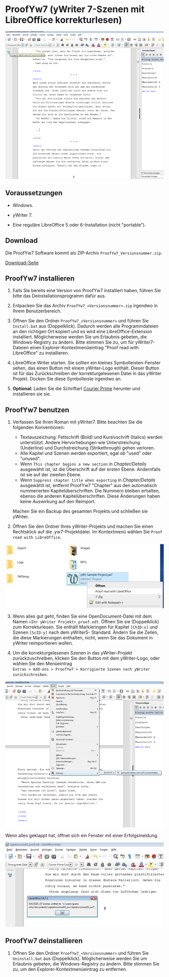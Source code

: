 # ProofYw7 (yWriter 7-Szenen mit LibreOffice korrekturlesen)

![Screenshot: Generated ODT in LibreOffice Writer](https://raw.githubusercontent.com/peter88213/ProofYw7/master/docs/Screenshots/screenshot1d.png)



## Voraussetzungen

* Windows.

* yWriter 7.

* Eine reguläre LibreOffice 5 oder 6-Installation (nicht "portable").



## Download

Die ProofYw7 Software kommt als ZIP-Archiv `ProofYw7_Versionsnummer.zip`. 

[Download-Seite](https://github.com/peter88213/ProofYw7/releases/latest)



## ProofYw7 installieren

1. Falls Sie bereits eine Version von ProofYw7 installiert haben, führen Sie bitte das
   Deinstallationsprogramm dafür aus. 

2. Entpacken Sie das Archiv `ProofYw7_<Versionsnummer>.zip` irgendwo in Ihrem Benutzerbereich.  

3. Öffnen Sie den Ordner `ProofYw7_<Versionsnummer>` und führen Sie `Install.bat` aus 
   (Doppelklick). Dadurch werden alle Programmdateien an den richtigen Ort kopiert und es wird
   eine LibreOffice-Extension installiert. 
   Möglicherweise werden Sie um Erlaubnis gebeten, die Windows-Registry zu ändern. 
   Bitte stimmen Sie zu, um für yWriter7-Dateien einen Explorer-Kontextmenüeintrag 
   "Proof read with LibreOffice" zu installieren. 

4. LibreOffice Writer starten. Sie sollten ein kleines Symbolleisten-Fenster sehen, das einen
   Button mit einem yWriter-Logo enthält. Dieser Button ist für das Zurückschreiben der
   korrekturgelesenen Datei in das yWriter Projekt. Docken Sie diese Symbolleiste irgendwo an. 

4. __Optional:__  Laden Sie die Schriftart [Courier Prime](https://quoteunquoteapps.com/courierprime) herunter und installieren sie sie.



## ProofYw7 benutzen

1. Verfassen Sie Ihren Roman mit yWriter7. Bitte beachten Sie die folgenden Konventionen:
   * Textauszeichung: Fettschrift (Bold) und Kursivschrift (Italics) werden unterstützt. Andere Hervorhebungen wie Unterstreichung (Underline) und Durchstreichung (Strikethrough) gehen verloren. 
   * Alle Kapitel und Szenen werden exportiert, egal ob "used" oder "unused". 
   * Wenn `This chapter begins a new section` in _Chapter/Details_ ausgewählt ist, ist die Überschrift auf der ersten Ebene. Andernfalls ist sie auf der zweiten Ebene.
   * Wenn `Suppress chapter title when exporting` in _Chapter/Details_ ausgewählt ist, entfernt ProofYw7 "Chapter" aus den automatisch nummerierten Kapitelüberschriften. Die Nummern bleiben erhalten, ebenso die anderen Kapitelüberschriften. Diese Änderungen haben keine Auswirkung auf den Reimport.

   Machen Sie ein Backup des gesamten Projekts und schließen sie yWriter.

2. Öffnen Sie den Ordner Ihres yWriter-Projekts und machen Sie einen Rechtsklick auf die
   .yw7-Projektdatei. Im Kontextmenü wählen Sie `Proof read with LibreOffice`.
   
![Screenshot: Windows Explorer context menu](https://raw.githubusercontent.com/peter88213/ProofYw7/master/docs/Screenshots/ProofYw7_cm.png)

3. Wenn alles gut geht, finden Sie eine OpenDocument-Datei mit dem Namen 
   `<Ihr yWriter Projekt>_proof.odt`. Öffnen Sie sie (Doppelklick) zum Korrekturlesen. 
   Sie enthält Markieringen für Kapitel `[ChID:x]` und Szenen `[ScID:y]` nach dem yWriter5-
   Standard.  Ändern Sie die Zeilen, die diese Markierungen enthalten, nicht, wenn Sie das 
   Dokument in yWriter reimportieren wollen. 

3. Um die korrekturgelesenen Szenen in das yWriter-Projekt zurückzuschreiben, klicken Sie den 
   Button mit dem yWriter-Logo, oder wählen Sie den Menüeintrag  
   `Extras > Add-ons > ProofYw7 > Korrigierte Szenen nach yWriter zurückschreiben`.

![Screenshot: Generated ODT in LibreOffice Writer](https://raw.githubusercontent.com/peter88213/ProofYw7/master/docs/Screenshots/screenshot2d.png)

Wenn alles geklappt hat, öffnet sich ein Fenster mit einer Erfolgsmeldung.

![Screenshot: Generated ODT in LibreOffice Writer](https://raw.githubusercontent.com/peter88213/ProofYw7/master/docs/Screenshots/screenshot3d.png)



## ProofYw7 deinstallieren

1. Öffnen Sie den Ordner `ProofYw7_<Versionsnummer>` und führen Sie `Uninstall.bat` aus 
   (Doppelklick). Möglicherweise werden Sie  um Erlaubnis gebeten, die Windows-Registry zu ändern. 
   Bitte stimmen Sie zu, um den Explorer-Kontextmenüeintrag zu entfernen.

